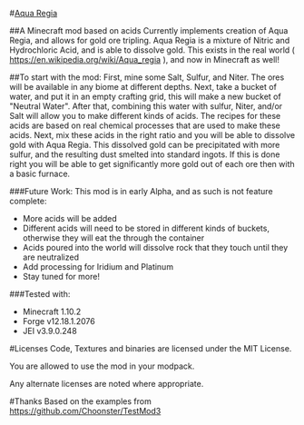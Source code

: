 #[Aqua Regia](http://minecraft.curseforge.com/projects/aqua-regia)

##A Minecraft mod based on acids
Currently implements creation of Aqua Regia, and allows for gold ore tripling. Aqua Regia is a mixture of Nitric and Hydrochloric Acid, and is able to dissolve gold. This exists in the real world ( https://en.wikipedia.org/wiki/Aqua_regia ), and now in Minecraft as well!

##To start with the mod:
First, mine some Salt, Sulfur, and Niter. The ores will be available in any biome at different depths. Next, take a bucket of water, and put it in an empty crafting grid, this will make a new bucket of "Neutral Water". After that, combining this water with sulfur, Niter, and/or Salt will allow you to make different kinds of acids. The recipes for these acids are based on real chemical processes that are used to make these acids. Next, mix these acids in the right ratio and you will be able to dissolve gold with Aqua Regia. This dissolved gold can be precipitated with more sulfur, and the resulting dust smelted into standard ingots. If this is done right you will be able to get significantly more gold out of each ore then with a basic furnace.

###Future Work:
This mod is in early Alpha, and as such is not feature complete:
- More acids will be added
- Different acids will need to be stored in different kinds of buckets, otherwise they will eat the through the container
- Acids poured into the world will dissolve rock that they touch until they are neutralized
- Add processing for Iridium and Platinum
- Stay tuned for more!

###Tested with:
- Minecraft 1.10.2
- Forge v12.18.1.2076
- JEI v3.9.0.248

#Licenses
Code, Textures and binaries are licensed under the MIT License.

You are allowed to use the mod in your modpack.

Any alternate licenses are noted where appropriate.

#Thanks
Based on the examples from https://github.com/Choonster/TestMod3
